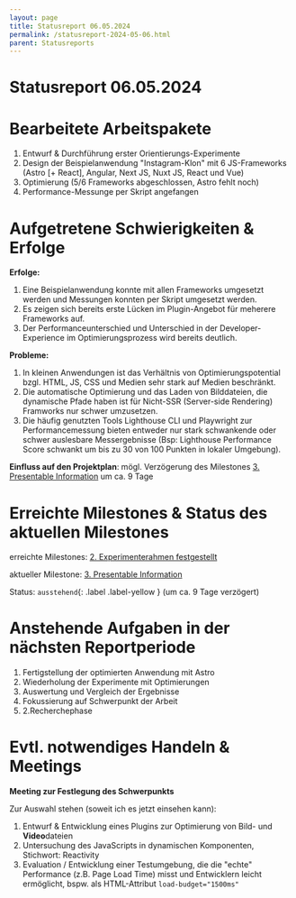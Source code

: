 ```yaml
---
layout: page
title: Statusreport 06.05.2024
permalink: /statusreport-2024-05-06.html
parent: Statusreports
---
```


<h1>Statusreport 06.05.2024</h1>

# Bearbeitete Arbeitspakete

1. Entwurf & Durchführung erster Orientierungs-Experimente
2. Design der Beispielanwendung "Instagram-Klon" mit 6 JS-Frameworks (Astro [+ React], Angular, Next JS, Nuxt JS, React und Vue)
3. Optimierung (5/6 Frameworks abgeschlossen, Astro fehlt noch)
4. Performance-Messunge per Skript angefangen

# Aufgetretene Schwierigkeiten & Erfolge

**Erfolge:**

1. Eine Beispielanwendung konnte mit allen Frameworks umgesetzt werden und Messungen konnten per Skript umgesetzt werden.
2. Es zeigen sich bereits erste Lücken im Plugin-Angebot für meherere Frameworks auf.
3. Der Performanceunterschied und Unterschied in der Developer-Experience im Optimierungsprozess wird bereits deutlich.

**Probleme:**

1. In kleinen Anwendungen ist das Verhältnis von Optimierungspotential bzgl. HTML, JS, CSS und Medien sehr stark auf Medien beschränkt.
2. Die automatische Optimierung und das Laden von Bilddateien, die dynamische Pfade haben ist für Nicht-SSR (Server-side Rendering) Framworks nur schwer umzusetzen.
3. Die häufig genutzten Tools Lighthouse CLI und Playwright zur Performancemessung bieten entweder nur stark schwankende oder schwer auslesbare Messergebnisse (Bsp: Lighthouse Performance Score schwankt um bis zu 30 von 100 Punkten in lokaler Umgebung).


**Einfluss auf den Projektplan**: mögl. Verzögerung des Milestones [3. Presentable Information](../Zeitplan.md#3-presentable-information) um ca. 9 Tage 

# Erreichte Milestones & Status des aktuellen Milestones

erreichte Milestones: [2. Experimenterahmen festgestellt](../Zeitplan.md#2-experimenterahmen-festgestellt)

aktueller Milestone: [3. Presentable Information](../Zeitplan.md#3-presentable-information)

Status: `ausstehend`{: .label .label-yellow } (um ca. 9 Tage verzögert)

# Anstehende Aufgaben in der nächsten Reportperiode

1. Fertigstellung der optimierten Anwendung mit Astro
2. Wiederholung der Experimente mit Optimierungen
3. Auswertung und Vergleich der Ergebnisse
4. Fokussierung auf Schwerpunkt der Arbeit
5. <span>2.</span>Recherchephase

# Evtl. notwendiges Handeln & Meetings

**Meeting zur Festlegung des Schwerpunkts**

Zur Auswahl stehen (soweit ich es jetzt einsehen kann):
1. Entwurf & Entwicklung eines Plugins zur Optimierung von Bild- und **Video**dateien
2. Untersuchung des JavaScripts in dynamischen Komponenten, Stichwort: Reactivity
3. Evaluation / Entwicklung einer Testumgebung, die die "echte" Performance (z.B. Page Load Time) misst und Entwicklern leicht ermöglicht, bspw. als HTML-Attribut `load-budget="1500ms"`
